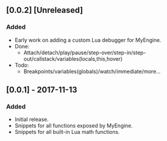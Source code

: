 
## [0.0.2] [Unreleased]
### Added
- Early work on adding a custom Lua debugger for MyEngine.
- Done:
	- Attach/detach/play/pause/step-over/step-in/step-out/callstack/variables(locals,this,hover)
- Todo:
	- Breakpoints/variables(globals)/watch/immediate/more...

## [0.0.1] - 2017-11-13
### Added
- Initial release.
- Snippets for all functions exposed by MyEngine.
- Snippets for all built-in Lua math functions.
